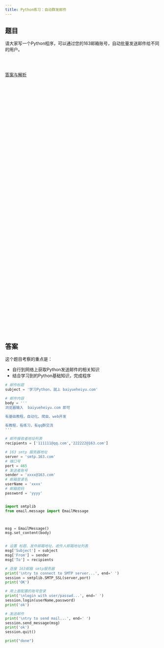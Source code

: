 ```yaml
---
title: Python练习：自动群发邮件
---
```


## 题目

请大家写一个Python程序，可以通过您的163邮箱账号，自动批量发送邮件给不同的用户。




<br><br>

 
 

[答案与解析](#答案)


<br><br><br><br><br><br><br><br><br><br><br><br><br><br><br><br><br><br><br><br><br><br><br><br><br><br><br><br><br><br><br><br><br><br><br><br><br><br><br><br><br><br><br><br><br><br><br><br>

## 答案

这个题目考察的重点是：

- 自行到网络上获取Python发送邮件的相关知识
- 结合学习到的Python基础知识，完成程序




```python
# 邮件标题
subject = '学习Python，就上 baiyueheiyu.com'

# 邮件内容
body = '''
浏览器输入  baiyueheiyu.com 即可

有基础教程、自动化、爬虫、web开发

有教程，有练习，有qq群交流
'''

# 邮件接收者地址列表
recipients = ['111111@qq.com','222222@163.com']

# 163 smtp 服务器地址
server = 'smtp.163.com'
# 端口号
port = 465
# 发送者账号
sender = 'xxxx@163.com'
# 邮箱登录名
userName = 'xxxx'
# 邮箱密码
password = 'yyyy'


import smtplib
from email.message import EmailMessage



msg = EmailMessage()
msg.set_content(body)


# 设置 标题、发件邮箱地址、收件人邮箱地址列表
msg['Subject'] = subject
msg['From'] = sender
msg['To'] = recipients

# 连接 163邮箱 smtp服务器
print('\ntry to connect to SMTP server...', end=' ')
session = smtplib.SMTP_SSL(server,port)
print('OK')

# 用上面配置的账号登录
print('\nlogin with user/passwd...', end=' ')
session.login(userName,password)
print('ok')

# 发送邮件
print('\ntry to send mail...', end=' ')
session.send_message(msg)
print('ok')
session.quit()

print("done")
```

